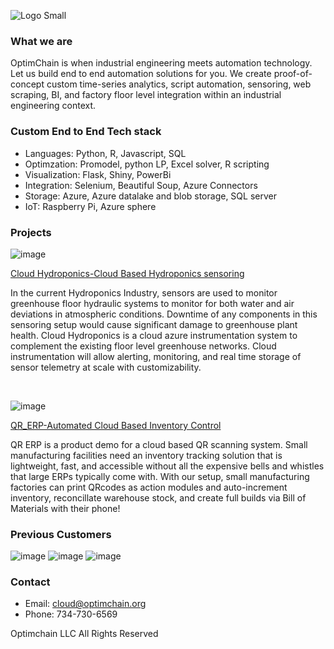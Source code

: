 ![Logo Small](https://user-images.githubusercontent.com/84352976/120263189-0ad78200-c250-11eb-8738-e54b17b58394.png)


###  What we are
OptimChain is when industrial engineering meets automation technology. Let us build end to end automation solutions for you. We create proof-of-concept custom time-series analytics, script automation, sensoring, web scraping, BI, and factory floor level integration within an industrial engineering context. 

### Custom End to End Tech stack
* Languages: Python, R, Javascript, SQL
* Optimzation: Promodel, python LP, Excel solver, R scripting
* Visualization: Flask, Shiny, PowerBi
* Integration: Selenium, Beautiful Soup, Azure Connectors
* Storage: Azure, Azure datalake and blob storage, SQL server
* IoT: Raspberry Pi, Azure sphere

### Projects
![image](https://user-images.githubusercontent.com/84352976/120255471-e031fd00-c240-11eb-8cc5-5b027cc268c9.png)


[Cloud Hydroponics-Cloud Based Hydroponics sensoring](https://github.com/OptimChain/Cloud_Hydroponics)

In the current Hydroponics Industry, sensors are used to monitor greenhouse floor hydraulic systems to monitor for both water and air deviations in atmospheric conditions. Downtime of any components in this sensoring setup would cause significant damage to greenhouse plant health. Cloud Hydroponics is a cloud azure instrumentation system to complement the existing floor level greenhouse networks. Cloud instrumentation will allow alerting, monitoring, and real time storage of sensor telemetry at scale with customizability.

&nbsp;

![image](https://user-images.githubusercontent.com/84352976/120255432-c8f30f80-c240-11eb-8974-d60f14ae9f12.png)

[QR_ERP-Automated Cloud Based Inventory Control](https://github.com/OptimChain/QR_ERP)

QR ERP is a product demo for a cloud based QR scanning system. Small manufacturing facilities need an inventory tracking solution that is lightweight, fast, and accessible without all the expensive bells and whistles that large ERPs typically come with. With our setup, small manufacturing factories can print QRcodes as action modules and auto-increment inventory, reconcillate warehouse stock, and create full builds via Bill of Materials with their phone!



### Previous Customers


![image](https://user-images.githubusercontent.com/84352976/120245367-d056f080-c221-11eb-9ed9-e98f00b69ef5.png) ![image](https://user-images.githubusercontent.com/84352976/120245376-da78ef00-c221-11eb-8202-353f49adc7e1.png) ![image](https://user-images.githubusercontent.com/84352976/120245387-eb296500-c221-11eb-810f-7b591d06b6ae.png)



### Contact

* Email: cloud@optimchain.org
* Phone: 734-730-6569



Optimchain LLC  All Rights Reserved

